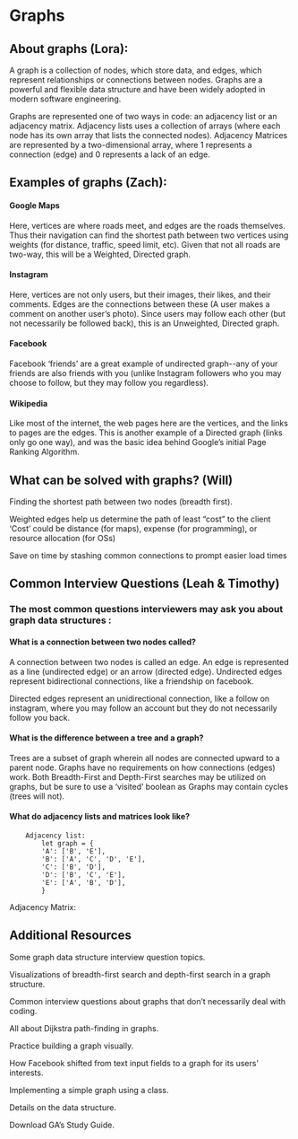 # Graphs

## About graphs (Lora):

A graph is a collection of nodes, which store data, and edges, which represent relationships or connections between nodes.
Graphs are a powerful and flexible data structure and have been widely adopted in modern software engineering.

Graphs are represented one of two ways in code: an adjacency list or an adjacency matrix. Adjacency lists uses a collection of arrays (where each node has its own array that lists the connected nodes). Adjacency Matrices  are represented by a two-dimensional array, where 1 represents a connection (edge) and 0 represents a lack of an edge. 

## Examples of graphs (Zach):

#### Google Maps
Here, vertices are where roads meet, and edges are the roads themselves. Thus their navigation can find the shortest path between two vertices using weights (for distance, traffic, speed limit, etc). Given that not all roads are two-way, this will be a Weighted, Directed graph.

#### Instagram
Here, vertices are not only users, but their images, their likes, and their comments. Edges are the connections between these (A user makes a comment on another user’s photo). Since users may follow each other (but not necessarily be followed back), this is an Unweighted, Directed graph.

#### Facebook 
Facebook ‘friends’ are a great example of undirected graph--any of your friends are also friends with you (unlike Instagram followers who you may choose to follow, but they may follow you regardless).

#### Wikipedia
Like most of the internet, the web pages here are the vertices, and the links to pages are the edges. This is another example of a Directed graph (links only go one way), and was the basic idea behind Google’s initial Page Ranking Algorithm.

## What can be solved with graphs? (Will) 

Finding the shortest path between two nodes (breadth first). 

Weighted edges help us determine the path of least “cost” to the client
‘Cost’ could be distance (for maps), expense (for programming), or resource allocation (for OSs)

Save on time by stashing common connections to prompt easier load times 

## Common Interview Questions (Leah & Timothy)

### The most common questions interviewers may ask you about graph data structures :

#### What is a connection between two nodes called?  

A connection between two nodes is called an edge. An edge is represented as a line (undirected edge) or an arrow (directed edge).
    Undirected edges represent bidirectional connections, like a friendship on facebook.

Directed edges represent an unidirectional connection, like a follow on instagram, where you may follow an account but they do not necessarily follow you back.

#### What is the difference between a tree and a graph?

Trees are a subset of graph wherein all nodes are connected upward to a parent node. Graphs have no requirements on how connections (edges) work.
    Both Breadth-First and Depth-First searches may be utilized on graphs, but be sure to use a ‘visited’ boolean as Graphs may contain cycles (trees will not).

#### What do adjacency lists and matrices look like?
        Adjacency list:
            let graph = {
            'A': ['B', 'E'],
            'B': ['A', 'C', 'D', 'E'],
            'C': ['B', 'D'],
            'D': ['B', 'C', 'E'],
            'E': ['A', 'B', 'D'],
            }
Adjacency Matrix:

 
 
## Additional Resources
Some graph data structure interview question topics.

Visualizations of breadth-first search and depth-first search in a graph structure.

Common interview questions about graphs that don’t necessarily deal with coding.

All about Dijkstra path-finding in graphs.

Practice building a graph visually.

How Facebook shifted from text input fields to a graph for its users’ interests.

Implementing a simple graph using a class.

Details on the data structure.

Download GA’s Study Guide.

